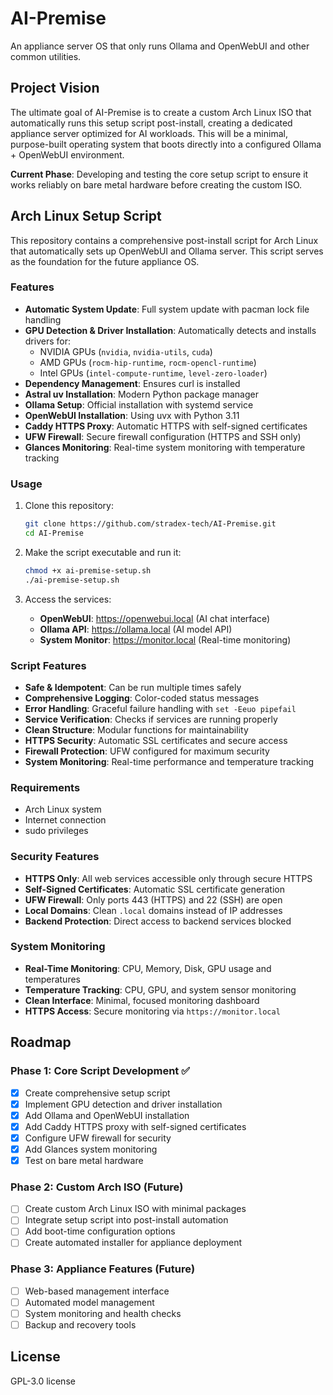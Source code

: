 # AI-Premise

An appliance server OS that only runs Ollama and OpenWebUI and other common utilities.

## Project Vision

The ultimate goal of AI-Premise is to create a custom Arch Linux ISO that automatically runs this setup script post-install, creating a dedicated appliance server optimized for AI workloads. This will be a minimal, purpose-built operating system that boots directly into a configured Ollama + OpenWebUI environment.

**Current Phase**: Developing and testing the core setup script to ensure it works reliably on bare metal hardware before creating the custom ISO.

## Arch Linux Setup Script

This repository contains a comprehensive post-install script for Arch Linux that automatically sets up OpenWebUI and Ollama server. This script serves as the foundation for the future appliance OS.

### Features

- **Automatic System Update**: Full system update with pacman lock file handling
- **GPU Detection & Driver Installation**: Automatically detects and installs drivers for:
  - NVIDIA GPUs (`nvidia`, `nvidia-utils`, `cuda`)
  - AMD GPUs (`rocm-hip-runtime`, `rocm-opencl-runtime`)
  - Intel GPUs (`intel-compute-runtime`, `level-zero-loader`)
- **Dependency Management**: Ensures curl is installed
- **Astral uv Installation**: Modern Python package manager
- **Ollama Setup**: Official installation with systemd service
- **OpenWebUI Installation**: Using uvx with Python 3.11
- **Caddy HTTPS Proxy**: Automatic HTTPS with self-signed certificates
- **UFW Firewall**: Secure firewall configuration (HTTPS and SSH only)
- **Glances Monitoring**: Real-time system monitoring with temperature tracking

### Usage

1. Clone this repository:
   ```bash
   git clone https://github.com/stradex-tech/AI-Premise.git
   cd AI-Premise
   ```

2. Make the script executable and run it:
   ```bash
   chmod +x ai-premise-setup.sh
   ./ai-premise-setup.sh
   ```

3. Access the services:
   - **OpenWebUI**: https://openwebui.local (AI chat interface)
   - **Ollama API**: https://ollama.local (AI model API)
   - **System Monitor**: https://monitor.local (Real-time monitoring)

### Script Features

- **Safe & Idempotent**: Can be run multiple times safely
- **Comprehensive Logging**: Color-coded status messages
- **Error Handling**: Graceful failure handling with `set -Eeuo pipefail`
- **Service Verification**: Checks if services are running properly
- **Clean Structure**: Modular functions for maintainability
- **HTTPS Security**: Automatic SSL certificates and secure access
- **Firewall Protection**: UFW configured for maximum security
- **System Monitoring**: Real-time performance and temperature tracking

### Requirements

- Arch Linux system
- Internet connection
- sudo privileges

### Security Features

- **HTTPS Only**: All web services accessible only through secure HTTPS
- **Self-Signed Certificates**: Automatic SSL certificate generation
- **UFW Firewall**: Only ports 443 (HTTPS) and 22 (SSH) are open
- **Local Domains**: Clean `.local` domains instead of IP addresses
- **Backend Protection**: Direct access to backend services blocked

### System Monitoring

- **Real-Time Monitoring**: CPU, Memory, Disk, GPU usage and temperatures
- **Temperature Tracking**: CPU, GPU, and system sensor monitoring
- **Clean Interface**: Minimal, focused monitoring dashboard
- **HTTPS Access**: Secure monitoring via `https://monitor.local`

## Roadmap

### Phase 1: Core Script Development ✅
- [x] Create comprehensive setup script
- [x] Implement GPU detection and driver installation
- [x] Add Ollama and OpenWebUI installation
- [x] Add Caddy HTTPS proxy with self-signed certificates
- [x] Configure UFW firewall for security
- [x] Add Glances system monitoring
- [x] Test on bare metal hardware

### Phase 2: Custom Arch ISO (Future)
- [ ] Create custom Arch Linux ISO with minimal packages
- [ ] Integrate setup script into post-install automation
- [ ] Add boot-time configuration options
- [ ] Create automated installer for appliance deployment

### Phase 3: Appliance Features (Future)
- [ ] Web-based management interface
- [ ] Automated model management
- [ ] System monitoring and health checks
- [ ] Backup and recovery tools

## License

GPL-3.0 license
